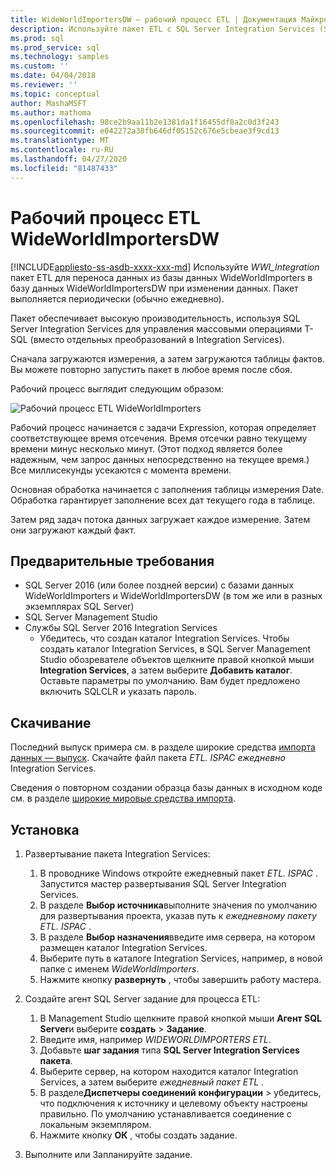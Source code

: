```yaml
---
title: WideWorldImportersDW — рабочий процесс ETL | Документация Майкрософт
description: Используйте пакет ETL с SQL Server Integration Services (SSIS) для периодической миграции данных из базы данных WideWorldImporters в WideWorldImportersDW.
ms.prod: sql
ms.prod_service: sql
ms.technology: samples
ms.custom: ''
ms.date: 04/04/2018
ms.reviewer: ''
ms.topic: conceptual
author: MashaMSFT
ms.author: mathoma
ms.openlocfilehash: 98ce2b9aa11b2e1381da1f16455df8a2c0d3f243
ms.sourcegitcommit: e042272a38fb646df05152c676e5cbeae3f9cd13
ms.translationtype: MT
ms.contentlocale: ru-RU
ms.lasthandoff: 04/27/2020
ms.locfileid: "81487433"
---
```

# <a name="wideworldimportersdw-etl-workflow"></a>Рабочий процесс ETL WideWorldImportersDW
[!INCLUDE[appliesto-ss-asdb-xxxx-xxx-md](../includes/appliesto-ss-asdb-xxxx-xxx-md.md)]
Используйте *WWI_Integration* пакет ETL для переноса данных из базы данных WideWorldImporters в базу данных WideWorldImportersDW при изменении данных. Пакет выполняется периодически (обычно ежедневно).

Пакет обеспечивает высокую производительность, используя SQL Server Integration Services для управления массовыми операциями T-SQL (вместо отдельных преобразований в Integration Services).

Сначала загружаются измерения, а затем загружаются таблицы фактов. Вы можете повторно запустить пакет в любое время после сбоя.

Рабочий процесс выглядит следующим образом:

 ![Рабочий процесс ETL WideWorldImporters](media/wide-world-importers/wideworldimporters-etl-workflow.png)

Рабочий процесс начинается с задачи Expression, которая определяет соответствующее время отсечения. Время отсечки равно текущему времени минус несколько минут. (Этот подход является более надежным, чем запрос данных непосредственно на текущее время.) Все миллисекунды усекаются с момента времени.

Основная обработка начинается с заполнения таблицы измерения Date. Обработка гарантирует заполнение всех дат текущего года в таблице.

Затем ряд задач потока данных загружает каждое измерение. Затем они загружают каждый факт.

## <a name="prerequisites"></a>Предварительные требования

- SQL Server 2016 (или более поздней версии) с базами данных WideWorldImporters и WideWorldImportersDW (в том же или в разных экземплярах SQL Server)
- SQL Server Management Studio
- Службы SQL Server 2016 Integration Services
  - Убедитесь, что создан каталог Integration Services. Чтобы создать каталог Integration Services, в SQL Server Management Studio обозревателе объектов щелкните правой кнопкой мыши **Integration Services**, а затем выберите **Добавить каталог**. Оставьте параметры по умолчанию. Вам будет предложено включить SQLCLR и указать пароль.


## <a name="download"></a>Скачивание

Последний выпуск примера см. в разделе широкие средства [импорта данных — выпуск](https://go.microsoft.com/fwlink/?LinkID=800630). Скачайте файл пакета *ETL. ISPAC ежедневно* Integration Services.

Сведения о повторном создании образца базы данных в исходном коде см. в разделе [широкие мировые средства импорта](https://github.com/Microsoft/sql-server-samples/tree/master/samples/databases/wide-world-importers/wwi-ssis).

## <a name="install"></a>Установка

1. Развертывание пакета Integration Services:
   1. В проводнике Windows откройте ежедневный пакет *ETL. ISPAC* . Запустится мастер развертывания SQL Server Integration Services.
   2. В разделе **Выбор источника**выполните значения по умолчанию для развертывания проекта, указав путь к *ежедневному пакету ETL. ISPAC* .
   3. В разделе **Выбор назначения**введите имя сервера, на котором размещен каталог Integration Services.
   4. Выберите путь в каталоге Integration Services, например, в новой папке с именем *WideWorldImporters*.
   5. Нажмите кнопку **развернуть** , чтобы завершить работу мастера.

2. Создайте агент SQL Server задание для процесса ETL:
   1. В Management Studio щелкните правой кнопкой мыши **Агент SQL Server**и выберите **создать** > **Задание**.
   2. Введите имя, например *WIDEWORLDIMPORTERS ETL*.
   3. Добавьте **шаг задания** типа **SQL Server Integration Services пакета**.
   4. Выберите сервер, на котором находится каталог Integration Services, а затем выберите *ежедневный пакет ETL* .
   5. В разделе**Диспетчеры соединений** **конфигурации** > убедитесь, что подключения к источнику и целевому объекту настроены правильно. По умолчанию устанавливается соединение с локальным экземпляром.
   6. Нажмите кнопку **ОК** , чтобы создать задание.

3. Выполните или Запланируйте задание.
